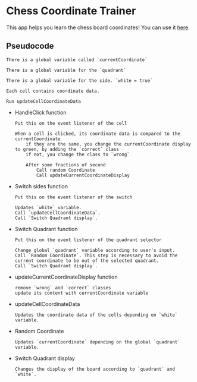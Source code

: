 # Chess Coordinate Trainer

This app helps you learn the chess board coordinates! You can use it [here](https://tulio-vieira.github.io/chess-coordinates-trainer).

## Pseudocode

```
There is a global variable called `currentCoordinate`

There is a global variable for the `quadrant`

There is a global variable for the side. `white = true`

Each cell contains coordinate data.

Run updateCellCoordinateData
```

* HandleClick function

    ```
    Put this on the event listener of the cell

    When a cell is clicked, its coordinate data is compared to the currentCoordinate
        if they are the same, you change the currentCoordinate display to green, by adding the `correct` class
        if not, you change the class to `wrong`

        After some fractions of second
            Call random Coordinate
            Call updateCurrentCoordinateDisplay
    ```


* Switch sides function

    ```
    Put this on the event listener of the switch

    Updates `white` variable.
    Call `updateCellCoordinateData`.
    Call `Switch Quadrant display`.

    ```

* Switch Quadrant function
    ```
    Put this on the event listener of the quadrant selector
    
    Change global `quadrant` variable according to user's input.
    Call `Random Coordinate`. This step is necessary to avoid the current coordinate to be out of the selected quadrant.
    Call `Switch Quadrant display`.
    ```

* updateCurrentCoordinateDisplay function
    ```
    remove `wrong` and `correct` classes
    update its content with currentCoordinate variable
    ```

* updateCellCoordinateData
    ```
    Updates the coordinate data of the cells depending on `white` variable.
    ```

* Random Coordinate
    ```
    Updates `currentCoordinate` depending on the global `quadrant` variable.
    ```

* Switch Quadrant display
    ```
    Changes the display of the board according to `quadrant` and `white`.
    ```
